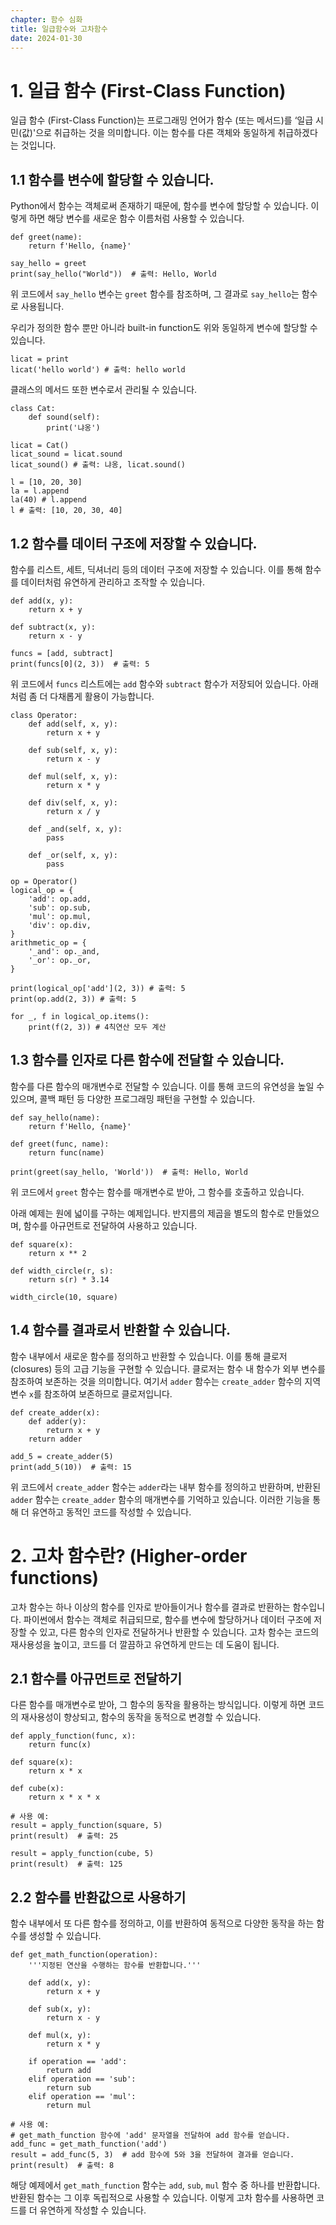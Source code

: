 ```yaml
---
chapter: 함수 심화
title: 일급함수와 고차함수
date: 2024-01-30
---
```


# 1. **일급 함수 (First-Class Function)**

일급 함수 (First-Class Function)는 프로그래밍 언어가 함수 (또는 메서드)를 ‘일급 시민(값)'으로 취급하는 것을 의미합니다. 이는 함수를 다른 객체와 동일하게 취급하겠다는 것입니다.

## 1.1 함수를 변수에 할당할 수 있습니다.

Python에서 함수는 객체로써 존재하기 때문에, 함수를 변수에 할당할 수 있습니다. 이렇게 하면 해당 변수를 새로운 함수 이름처럼 사용할 수 있습니다.

```python-exec
def greet(name):
    return f'Hello, {name}'

say_hello = greet
print(say_hello("World"))  # 출력: Hello, World
```

위 코드에서 `say_hello` 변수는 `greet` 함수를 참조하며, 그 결과로 `say_hello`는 함수로 사용됩니다.

우리가 정의한 함수 뿐만 아니라 built-in function도 위와 동일하게 변수에 할당할 수 있습니다.

```python-exec
licat = print
licat('hello world') # 출력: hello world
```

클래스의 메서드 또한 변수로서 관리될 수 있습니다.

```python-exec
class Cat:
    def sound(self):
        print('냐옹')

licat = Cat()
licat_sound = licat.sound
licat_sound() # 출력: 냐옹, licat.sound()
```

```python-exec
l = [10, 20, 30]
la = l.append
la(40) # l.append
l # 출력: [10, 20, 30, 40]
```

## 1.**2 함수를 데이터 구조에 저장할 수 있습니다.**

함수를 리스트, 세트, 딕셔너리 등의 데이터 구조에 저장할 수 있습니다. 이를 통해 함수를 데이터처럼 유연하게 관리하고 조작할 수 있습니다.

```python-exec
def add(x, y):
    return x + y

def subtract(x, y):
    return x - y

funcs = [add, subtract]
print(funcs[0](2, 3))  # 출력: 5
```

위 코드에서 `funcs` 리스트에는 `add` 함수와 `subtract` 함수가 저장되어 있습니다. 아래처럼 좀 더 다채롭게 활용이 가능합니다.

```python-exec
class Operator:
    def add(self, x, y):
        return x + y

    def sub(self, x, y):
        return x - y

    def mul(self, x, y):
        return x * y

    def div(self, x, y):
        return x / y

    def _and(self, x, y):
        pass

    def _or(self, x, y):
        pass

op = Operator()
logical_op = {
    'add': op.add,
    'sub': op.sub,
    'mul': op.mul,
    'div': op.div,
}
arithmetic_op = {
    '_and': op._and,
    '_or': op._or,
}

print(logical_op['add'](2, 3)) # 출력: 5
print(op.add(2, 3)) # 출력: 5

for _, f in logical_op.items():
    print(f(2, 3)) # 4칙연산 모두 계산
```

## 1.3 **함수를 인자로 다른 함수에 전달할 수 있습니다.**

함수를 다른 함수의 매개변수로 전달할 수 있습니다. 이를 통해 코드의 유연성을 높일 수 있으며, 콜백 패턴 등 다양한 프로그래밍 패턴을 구현할 수 있습니다.

```python-exec
def say_hello(name):
    return f'Hello, {name}'

def greet(func, name):
    return func(name)

print(greet(say_hello, 'World'))  # 출력: Hello, World
```

위 코드에서 `greet` 함수는 함수를 매개변수로 받아, 그 함수를 호출하고 있습니다.

아래 예제는 원에 넓이를 구하는 예제입니다. 반지름의 제곱을 별도의 함수로 만들었으며, 함수를 아규먼트로 전달하여 사용하고 있습니다.

```python-exec
def square(x):
    return x ** 2

def width_circle(r, s):
    return s(r) * 3.14

width_circle(10, square)
```

## 1.4 **함수를 결과로서 반환할 수 있습니다.**

함수 내부에서 새로운 함수를 정의하고 반환할 수 있습니다. 이를 통해 클로저(closures) 등의 고급 기능을 구현할 수 있습니다. 클로저는 함수 내 함수가 외부 변수를 참조하여 보존하는 것을 의미합니다. 여기서 `adder` 함수는 `create_adder` 함수의 지역 변수 `x`를 참조하여 보존하므로 클로저입니다.

```python-exec
def create_adder(x):
    def adder(y):
        return x + y
    return adder

add_5 = create_adder(5)
print(add_5(10))  # 출력: 15
```

위 코드에서 `create_adder` 함수는 `adder`라는 내부 함수를 정의하고 반환하며, 반환된 `adder` 함수는 `create_adder` 함수의 매개변수를 기억하고 있습니다. 이러한 기능을 통해 더 유연하고 동적인 코드를 작성할 수 있습니다.

# 2. 고**차 함수란? (Higher-order functions)**

고차 함수는 하나 이상의 함수를 인자로 받아들이거나 함수를 결과로 반환하는 함수입니다. 파이썬에서 함수는 객체로 취급되므로, 함수를 변수에 할당하거나 데이터 구조에 저장할 수 있고, 다른 함수의 인자로 전달하거나 반환할 수 있습니다. 고차 함수는 코드의 재사용성을 높이고, 코드를 더 깔끔하고 유연하게 만드는 데 도움이 됩니다.

## 2.1 함수를 아규먼트로 전달하기

다른 함수를 매개변수로 받아, 그 함수의 동작을 활용하는 방식입니다. 이렇게 하면 코드의 재사용성이 향상되고, 함수의 동작을 동적으로 변경할 수 있습니다.

```python-exec
def apply_function(func, x):
    return func(x)

def square(x):
    return x * x

def cube(x):
    return x * x * x

# 사용 예:
result = apply_function(square, 5)
print(result)  # 출력: 25

result = apply_function(cube, 5)
print(result)  # 출력: 125
```

## 2.2 함수를 반환값으로 사용하기

함수 내부에서 또 다른 함수를 정의하고, 이를 반환하여 동적으로 다양한 동작을 하는 함수를 생성할 수 있습니다.

```python-exec
def get_math_function(operation):
    '''지정된 연산을 수행하는 함수를 반환합니다.'''

    def add(x, y):
        return x + y

    def sub(x, y):
        return x - y

    def mul(x, y):
        return x * y

    if operation == 'add':
        return add
    elif operation == 'sub':
        return sub
    elif operation == 'mul':
        return mul

# 사용 예:
# get_math_function 함수에 'add' 문자열을 전달하여 add 함수를 얻습니다.
add_func = get_math_function('add')
result = add_func(5, 3)  # add 함수에 5와 3을 전달하여 결과를 얻습니다.
print(result)  # 출력: 8
```

해당 예제에서 `get_math_function` 함수는 `add`, `sub`, `mul` 함수 중 하나를 반환합니다. 반환된 함수는 그 이후 독립적으로 사용할 수 있습니다. 이렇게 고차 함수를 사용하면 코드를 더 유연하게 작성할 수 있습니다.
